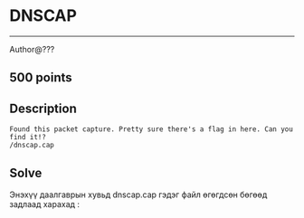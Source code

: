 # DNSCAP
*** 
Author@???
## 500 points

## Description
    Found this packet capture. Pretty sure there's a flag in here. Can you find it!?
    /dnscap.cap

## Solve
Энэхүү даалгаврын хувьд dnscap.cap гэдэг файл өгөгдсөн бөгөөд задлаад харахад :

<p align="center">
  <img src=">
</p>

гэж гарах ба DNS protocol ашигласан их хэмжээний traffic байх ба MX (message exchange) TXT record ууд байсан ба subdomain уудыг hex ээр encode хийсэн
байсныг доорх коммандаар decode хийсэн.

```
tshark -r dnscap.pcap -Tfields -e dns.qry.name > names.txt
```
